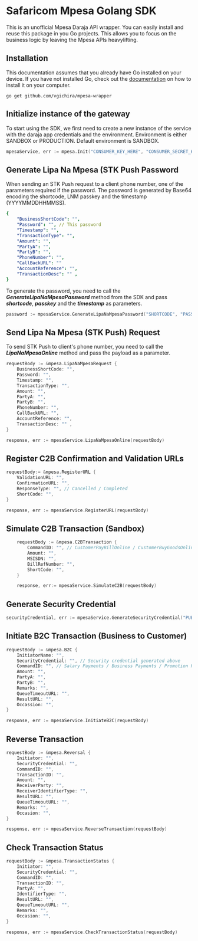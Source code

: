 # Safaricom Mpesa Golang SDK
This is an unofficial Mpesa Daraja API wrapper. You can easily install and reuse this package in you Go projects. This allows you to focus on the business logic by leaving the Mpesa APIs heavylifting.

## Installation
This documentation assumes that you already have Go installed on your device. If you have not installed Go, check out the [documentation](https://go.dev/doc/install) on how to install it on your computer.

```
go get github.com/vgichira/mpesa-wrapper
```

## Initialize instance of the gateway
To start using the SDK, we first need to create a new instance of the service with the daraja app credentials and the environment. Environment is either SANDBOX or PRODUCTION. Default environment is SANDBOX.

```go
mpesaService, err := mpesa.Init("CONSUMER_KEY_HERE", "CONSUMER_SECRET_HERE", "ENVIROMENT (SANDBOX / LIVE)")
```

## Generate Lipa Na Mpesa (STK Push Password
When sending an STK Push request to a client phone number, one of the parameters required if the password. The password is generated by Base64 encoding the shortcode, LNM passkey and the timestamp (YYYYMMDDHHMMSS).

```yaml
{
    "BusinessShortCode": "",
    "Password": "", // This password
    "Timestamp": "",
    "TransactionType": "",
    "Amount": "",
    "PartyA": "",
    "PartyB": "",
    "PhoneNumber": "",
    "CallBackURL": ""
    "AccountReference": "",
    "TransactionDesc": "" ,
}
```

To generate the password, you need to call the ***GenerateLipaNaMpesaPassword*** method from the SDK and pass ***shortcode***, ***passkey*** and the ***timestamp*** as parameters.

```go
password := mpesaService.GenerateLipaNaMpesaPassword("SHORTCODE", "PASSKEY", "TIMESTAMP")
```

## Send Lipa Na Mpesa (STK Push) Request
To send STK Push to client's phone number, you need to call the ***LipaNaMpesaOnline*** method and pass the payload as a parameter.
```go
requestBody := &mpesa.LipaNaMpesaRequest {
    BusinessShortCode: "",
    Password: "",
    Timestamp: "",
    TransactionType: "",
    Amount: "",
    PartyA: "",
    PartyB: "",
    PhoneNumber: "",
    CallBackURL: "",
    AccountReference: "",
    TransactionDesc: "" ,
}

response, err := mpesaService.LipaNaMpesaOnline(requestBody)
```

## Register C2B Confirmation and Validation URLs
```go
requestBody:= &mpesa.RegisterURL {
    ValidationURL: "",
    ConfirmationURL: "",
    ResponseType: "", // Cancelled / Completed
    ShortCode: "",
}

response, err := mpesaService.RegisterURL(requestBody)
```

## Simulate C2B Transaction (Sandbox)
```go
    requestBody := &mpesa.C2BTransaction {
        CommandID: "", // CustomerPayBillOnline / CustomerBuyGoodsOnline
        Amount: "",
        MSISDN: "",
        BillRefNumber: "",
        ShortCode: "",
    }

    response, err:= mpesaService.SimulateC2B(requestBody)
```

## Generate Security Credential

```go
securityCredential, err := mpesaService.GenerateSecurityCredential("PUBLIC_CERT_LOCATION", "INITIATOR_PASSWORD")
```


## Initiate B2C Transaction (Business to Customer)

```go
requestBody := &mpesa.B2C {
    InitiatorName: "",
    SecurityCredential: "", // Security credential generated above
    CommandID: "", // Salary Payments / Business Payments / Promotion Payments
    Amount: "",
    PartyA: "",
    PartyB: "",
    Remarks: "",
    QueueTimeoutURL: "",
    ResultURL: "",
    Occassion: "",
}

response, err := mpesaService.InitiateB2C(requestBody)
```

## Reverse Transaction

```go
requestBody := &mpesa.Reversal {
    Initiator: "",
    SecurityCredential: "",
    CommandID: "",
    TransactionID: "",
    Amount: "",
    ReceiverParty: "",
    ReceiverIdentifierType: "",
    ResultURL: "",
    QueueTimeoutURL: "",
    Remarks: "",
    Occasion: "",
}

response, err := mpesaService.ReverseTransaction(requestBody)
```

## Check Transaction Status

```go
requestBody := &mpesa.TransactionStatus {
    Initiator: "",
    SecurityCredential: "",
    CommandID: "",
    TransactionID: "",
    PartyA: "",
    IdentifierType: "",
    ResultURL: "",
    QueueTimeoutURL: "",
    Remarks: "",
    Occasion: "",
}

response, err := mpesaService.CheckTransactionStatus(requestBody)
```